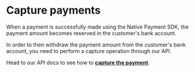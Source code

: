 # Capture payments

When a payment is successfully made using the Native Payment SDK, the payment amount becomes reserved in the customer's bank account. 

In order to then withdraw the payment amount from the customer's bank account, you need to perform a capture operation through our API.

Head to our API docs to see how to **[capture the payment](/server-side.html#capture-payment)**.
